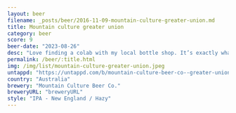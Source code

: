 ```yaml
---
layout: beer
filename: _posts/beer/2016-11-09-mountain-culture-greater-union.md
title: Mountain culture greater union
category: beer
score: 9
beer-date: "2023-08-26"
desc: "Love finding a colab with my local bottle shop. It’s exactly what you expect from a NEIPA. Juicy and smooth"
permalink: /beer/:title.html
img: /img/list/mountain-culture-greater-union.jpeg
untappd: "https://untappd.com/b/mountain-culture-beer-co--greater-union/5150653"
country: "Australia"
brewery: "Mountain Culture Beer Co."
breweryURL: "breweryURL"
style: "IPA - New England / Hazy"
---
```

